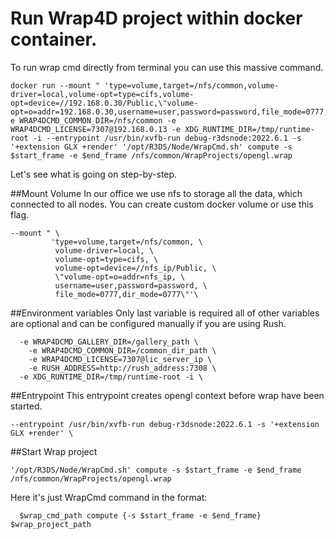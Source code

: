 # Run Wrap4D project within docker container.

To run wrap cmd directly from terminal you can use this massive command.

```shell
docker run --mount " 'type=volume,target=/nfs/common,volume-driver=local,volume-opt=type=cifs,volume-opt=device=//192.168.0.30/Public,\"volume-opt=o=addr=192.168.0.30,username=user,password=password,file_mode=0777,dir_mode=0777\"'-e WRAP4DCMD_COMMON_DIR=/nfs/common -e WRAP4DCMD_LICENSE=7307@192.168.0.13 -e XDG_RUNTIME_DIR=/tmp/runtime-root -i --entrypoint /usr/bin/xvfb-run debug-r3dsnode:2022.6.1 -s '+extension GLX +render' '/opt/R3DS/Node/WrapCmd.sh' compute -s $start_frame -e $end_frame /nfs/common/WrapProjects/opengl.wrap
```
Let's see what is going on step-by-step.

##Mount Volume
In our office we use nfs to storage all the data, which connected to all nodes.
You can create custom docker volume or use this flag.
```shell
--mount " \
         'type=volume,target=/nfs/common, \
          volume-driver=local, \
          volume-opt=type=cifs, \
          volume-opt=device=//nfs_ip/Public, \
          \"volume-opt=o=addr=nfs_ip, \
          username=user,password=password, \
          file_mode=0777,dir_mode=0777\"'\ 
```

##Environment variables
Only last variable is required all of other variables are optional and can be configured manually if you are using Rush. 
```shell
  -e WRAP4DCMD_GALLERY_DIR=/gallery_path \
	-e WRAP4DCMD_COMMON_DIR=/common_dir_path \
	-e WRAP4DCMD_LICENSE=7307@lic_server_ip \ 
	-e RUSH_ADDRESS=http://rush_address:7308 \
  -e XDG_RUNTIME_DIR=/tmp/runtime-root -i \
```

##Entrypoint
This entrypoint creates opengl context before wrap have been started.
```shell
--entrypoint /usr/bin/xvfb-run debug-r3dsnode:2022.6.1 -s '+extension GLX +render' \
```

##Start Wrap project
```shell
'/opt/R3DS/Node/WrapCmd.sh' compute -s $start_frame -e $end_frame /nfs/common/WrapProjects/opengl.wrap
```
Here it's just WrapCmd command in the format:
```shell
  $wrap_cmd_path compute {-s $start_frame -e $end_frame} $wrap_project_path
```
